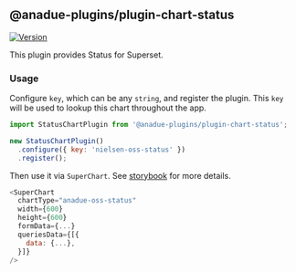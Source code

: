 ## @anadue-plugins/plugin-chart-status

[![Version](https://img.shields.io/npm/v/@superset-ui/plugin-chart-status.svg?style=flat-square)](https://img.shields.io/npm/v/@superset-ui/plugin-chart-status.svg?style=flat-square)

This plugin provides Status for Superset.

### Usage

Configure `key`, which can be any `string`, and register the plugin. This `key` will be used to lookup this chart throughout the app.

```js
import StatusChartPlugin from '@anadue-plugins/plugin-chart-status';

new StatusChartPlugin()
  .configure({ key: 'nielsen-oss-status' })
  .register();
```

Then use it via `SuperChart`. See [storybook](https://apache-superset.github.io/superset-ui/?selectedKind=plugin-chart-status) for more details.

```js
<SuperChart
  chartType="anadue-oss-status"
  width={600}
  height={600}
  formData={...}
  queriesData={[{
    data: {...},
  }]}
/>
```
